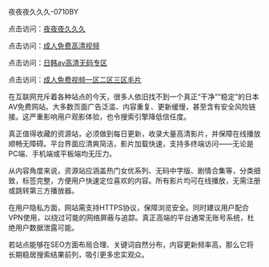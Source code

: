 夜夜夜久久久-0710BY

点击访问：<a href="https://heiliaoga6s9v.pages.dev">夜夜夜久久久</a>

点击访问：<a href="https://heiliaoow5kzm.pages.dev">成人免费高清视频</a>

点击访问：<a href="https://heiliaozj3tjd.pages.dev">日韩av高清无码专区</a>

点击访问：<a href="https://heiliaowzu4ur.pages.dev">成人免费视频一区二区三区毛片</a>



在互联网充斥着各种站点的今天，很多人依旧找不到一个真正“干净”“稳定”的日本AV免费网站。大多数页面广告泛滥、内容重复、更新缓慢，甚至含有安全风险链接。这严重影响用户观影体验，也令搜索引擎降低信任度。

真正值得收藏的资源站，必须做到每日更新，收录大量高清影片，并保障在线播放顺畅无障碍。平台界面应清爽简洁，影片加载快速，支持多终端访问——无论是PC端、手机端或平板端均无压力。

从内容角度来说，资源站应涵盖热门女优系列、无码中字版、剧情合集等，分类细致，标签完整，方便用户快速定位喜欢的内容。所有影片均可在线播放，无需注册或跳转第三方播放器。

在用户隐私方面，网站需支持HTTPS协议，保障浏览安全。同时建议用户配合VPN使用，以绕过可能的网络屏蔽与追踪。真正高端的平台通常无账号系统，杜绝用户数据泄露可能。

若站点能够在SEO方面布局合理、关键词自然分布，内容更新频率高，那么它将长期稳居搜索结果前列，吸引更多忠实观众。

<span style="display:none;">[Canonical link]( https://github.com/ribenna1212/3905172 )</span>
